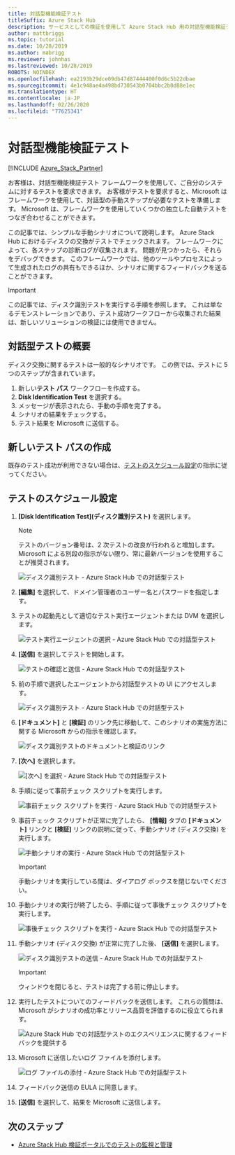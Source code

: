 ```yaml
---
title: 対話型機能検証テスト
titleSuffix: Azure Stack Hub
description: サービスとしての検証を使用して Azure Stack Hub 用の対話型機能検証テストを作成する方法について説明します。
author: mattbriggs
ms.topic: tutorial
ms.date: 10/28/2019
ms.author: mabrigg
ms.reviewer: johnhas
ms.lastreviewed: 10/28/2019
ROBOTS: NOINDEX
ms.openlocfilehash: ea2193b29dce09db47d87444400f0d6c5b22dbae
ms.sourcegitcommit: 4e1c948ae4a498bd730543b0704bbc2b0d88e1ec
ms.translationtype: HT
ms.contentlocale: ja-JP
ms.lasthandoff: 02/26/2020
ms.locfileid: "77625341"
---
```

# <a name="interactive-feature-verification-testing"></a>対話型機能検証テスト  

[!INCLUDE [Azure_Stack_Partner](./includes/azure-stack-partner-appliesto.md)]

お客様は、対話型機能検証テスト フレームワークを使用して、ご自分のシステムに対するテストを要求できます。 お客様がテストを要求すると、Microsoft はフレームワークを使用して、対話型の手動ステップが必要なテストを準備します。 Microsoft は、フレームワークを使用していくつかの独立した自動テストをつなぎ合わせることができます。

この記事では、シンプルな手動シナリオについて説明します。 Azure Stack Hub におけるディスクの交換がテストでチェックされます。 フレームワークによって、各ステップの診断ログが収集されます。 問題が見つかったら、それらをデバッグできます。 このフレームワークでは、他のツールやプロセスによって生成されたログの共有もできるほか、シナリオに関するフィードバックを送ることができます。

> [!Important]  
> この記事では、ディスク識別テストを実行する手順を参照します。 これは単なるデモンストレーションであり、テスト成功ワークフローから収集された結果は、新しいソリューションの検証には使用できません。

## <a name="overview-of-interactive-testing"></a>対話型テストの概要

ディスク交換に関するテストは一般的なシナリオです。 この例では、テストに 5 つのステップが含まれています。

1. 新しい**テスト パス** ワークフローを作成する。
2. **Disk Identification Test** を選択する。
3. メッセージが表示されたら、手動の手順を完了する。
4. シナリオの結果をチェックする。
5. テスト結果を Microsoft に送信する。

## <a name="create-a-new-test-pass"></a>新しいテスト パスの作成

既存のテスト成功が利用できない場合は、[テストのスケジュール設定](azure-stack-vaas-schedule-test-pass.md)の指示に従ってください。

## <a name="schedule-the-test"></a>テストのスケジュール設定

1. **[Disk Identification Test]\(ディスク識別テスト\)** を選択します。

    > [!Note]  
    > テストのバージョン番号は、2 次テストの改良が行われると増加します。 Microsoft による別段の指示がない限り、常に最新バージョンを使用することが推奨されます。

    ![ディスク識別テスト - Azure Stack Hub での対話型テスト](media/azure-stack-vaas-interactive-feature-verification/image4.png)

2. **[編集]** を選択して、ドメイン管理者のユーザー名とパスワードを指定します。

3. テストの起動先として適切なテスト実行エージェントまたは DVM を選択します。

    ![テスト実行エージェントの選択 - Azure Stack Hub での対話型テスト](media/azure-stack-vaas-interactive-feature-verification/image5.png)

4. **[送信]** を選択してテストを開始します。

    ![テストの確認と送信 - Azure Stack Hub での対話型テスト](media/azure-stack-vaas-interactive-feature-verification/image6.png)

5. 前の手順で選択したエージェントから対話型テストの UI にアクセスします。

    ![ディスク識別テスト - Azure Stack Hub での対話型テスト](media/azure-stack-vaas-interactive-feature-verification/image8.png)

6. **[ドキュメント]** と **[検証]** のリンク先に移動して、このシナリオの実施方法に関する Microsoft からの指示を確認します。

    ![ディスク識別テストのドキュメントと検証のリンク](media/azure-stack-vaas-interactive-feature-verification/image9.png)

7. **[次へ]** を選択します。

    ![[次へ] を選択 - Azure Stack Hub での対話型テスト](media/azure-stack-vaas-interactive-feature-verification/image10.png)

8. 手順に従って事前チェック スクリプトを実行します。

    ![事前チェック スクリプトを実行 - Azure Stack Hub での対話型テスト](media/azure-stack-vaas-interactive-feature-verification/image11.png)

9. 事前チェック スクリプトが正常に完了したら、 **[情報]** タブの **[ドキュメント]** リンクと **[検証]** リンクの説明に従って、手動シナリオ (ディスク交換) を実行します。

    ![手動シナリオの実行 - Azure Stack Hub での対話型テスト](media/azure-stack-vaas-interactive-feature-verification/image12.png)

    > [!Important]  
    > 手動シナリオを実行している間は、ダイアログ ボックスを閉じないでください。

10. 手動シナリオの実行が終了したら、手順に従って事後チェック スクリプトを実行します。

    ![事後チェック スクリプトを実行 - Azure Stack Hub での対話型テスト](media/azure-stack-vaas-interactive-feature-verification/image13.png)

11. 手動シナリオ (ディスク交換) が正常に完了した後、 **[送信]** を選択します。

    ![ディスク識別テストの送信 - Azure Stack Hub での対話型テスト](media/azure-stack-vaas-interactive-feature-verification/image14.png)

    > [!Important]  
    > ウィンドウを閉じると、テストは完了する前に停止します。

12. 実行したテストについてのフィードバックを送信します。 これらの質問は、Microsoft がシナリオの成功率とリリース品質を評価するのに役立てられます。

    ![Azure Stack Hub での対話型テストのエクスペリエンスに関するフィードバックを提供する](media/azure-stack-vaas-interactive-feature-verification/image15.png)

13. Microsoft に送信したいログ ファイルを添付します。

    ![ログ ファイルの添付 - Azure Stack Hub での対話型テスト](media/azure-stack-vaas-interactive-feature-verification/image16.png)

14. フィードバック送信の EULA に同意します。

15. **[送信]** を選択して、結果を Microsoft に送信します。

## <a name="next-steps"></a>次のステップ

- [Azure Stack Hub 検証ポータルでのテストの監視と管理](azure-stack-vaas-monitor-test.md)
